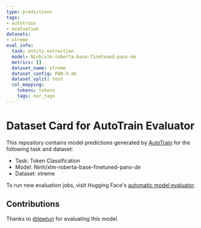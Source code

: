 ```yaml
---
type: predictions
tags:
- autotrain
- evaluation
datasets:
- xtreme
eval_info:
  task: entity_extraction
  model: Ninh/xlm-roberta-base-finetuned-panx-de
  metrics: []
  dataset_name: xtreme
  dataset_config: PAN-X.de
  dataset_split: test
  col_mapping:
    tokens: tokens
    tags: ner_tags
---
```

# Dataset Card for AutoTrain Evaluator

This repository contains model predictions generated by [AutoTrain](https://huggingface.co/autotrain) for the following task and dataset:

* Task: Token Classification
* Model: Ninh/xlm-roberta-base-finetuned-panx-de
* Dataset: xtreme

To run new evaluation jobs, visit Hugging Face's [automatic model evaluator](https://huggingface.co/spaces/autoevaluate/model-evaluator).

## Contributions

Thanks to [@lewtun](https://huggingface.co/lewtun) for evaluating this model.